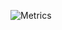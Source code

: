 ![Metrics](https://metrics.lecoq.io/seekiii?template=classic&base.indepth=true&base.hireable=true&base.header=0&base.metadata=0&people=1&achievements=1&base.indepth=true&base.hireable=true&people.limit=24&people.identicons=false&people.identicons.hide=false&people.size=28&people.types=followers%2C%20following&people.shuffle=false&achievements.threshold=C&achievements.secrets=true&achievements.display=compact&achievements.limit=0&config.timezone=Europe%2FSarajevo&config.display=large&config.padding=0%2C%208%20%2B%2020%25)
